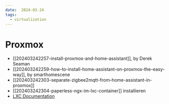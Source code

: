 ```yaml
---
date:  2024-03-24
tags:
  - virtualization
---
```


# Proxmox

 - [[202403242257-install-proxmox-and-home-assistant]], by Derek Seaman
 - [[202403242259-how-to-install-home-assistant-on-proxmox-the-easy-way]], by smarthomescene
 - [[202403242303-separate-zigbee2mqtt-from-home-assistant-in-proxmox]]
 - [[202403242304-paperless-ngx-im-lxc-container]] installieren
 - [LXC Documentation](https://linuxcontainers.org/lxc/getting-started/)
